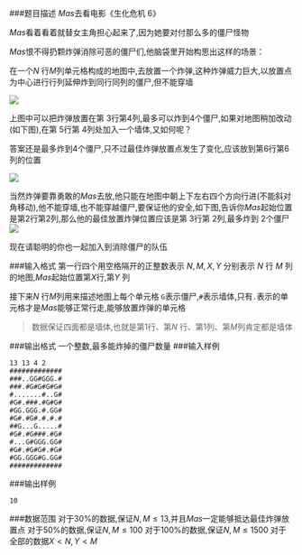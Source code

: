 ###题目描述
$Mas$去看电影《生化危机 6》

$Mas$看着看着就替女主角担心起来了,因为她要对付那么多的僵尸怪物

$Mas$恨不得扔颗炸弹消除可恶的僵尸们,他脑袋里开始构思出这样的场景：

在一个$N$ 行$M$列单元格构成的地图中,去放置一个炸弹,这种炸弹威力巨大,以放置点为中心进行行列延伸炸到同行同列的僵尸,但不能穿墙

![](https://syc-oj-file.oss-cn-shenzhen.aliyuncs.com/img/20210425141659352.jpg)

上图中可以把炸弹放置在第 $3$行第$4$列,最多可以炸到$4$个僵尸,如果对地图稍加改动(如下图),在第 $5$行第 $4$列处加入一个墙体,又如何呢？

答案还是最多炸到$4$个僵尸,只不过最佳炸弹放置点发生了变化,应该放到第$6$行第$6$列的位置

![](https://syc-oj-file.oss-cn-shenzhen.aliyuncs.com/img/20210425141705678.jpg)

当然炸弹要靠勇敢的$Mas$去放,他只能在地图中朝上下左右四个方向行进(不能斜对角移动),他不能穿墙,也不能穿越僵尸,要保证他的安全,如下图,告诉你$Mas$起始位置是第$2$行第$2$列,那么他的最佳放置炸弹位置应该是第 $3$行第 $2$列,最多炸到 $2$个僵尸
![](https://syc-oj-file.oss-cn-shenzhen.aliyuncs.com/img/20210425141711321.jpg)

现在请聪明的你也一起加入到消除僵尸的队伍

###输入格式
第一行四个用空格隔开的正整数表示 $N,M,X,Y$
分别表示 $N$ 行 $M$ 列的地图,$Mas$起始位置第$X$行,第$Y$ 列

接下来$N$ 行$M$列用来描述地图上每个单元格
`G`表示僵尸,`#`表示墙体,只有`.`表示的单元格才是$Mas$能够正常行走,能够放置炸弹的单元格

> 数据保证四面都是墙体,也就是第$1$行、第$N$ 行、第$1$列、第$M$列肯定都是墙体

###输出格式
一个整数,最多能炸掉的僵尸数量
###输入样例
```
13 13 4 2
#############
###..GG#GGG.#
###.#G#G#G#G#
#.......#..G#
#G#.###.#G#G#
#GG.GGG.#.GG#
#G#.#G#.#.#.#
##G...G.....#
#G#.#G###.#G#
#...G#GGG.GG#
#G#.#G#G#.#G#
#GG.GGG#G.GG#
#############
```
###输出样例
```
10
```
###数据范围
对于$30\%$的数据,保证$N,M \leq 13$,并且$Mas$一定能够抵达最佳炸弹放置点
对于$50\%$的数据,保证$N,M \leq 100$
对于$100\%$的数据,保证$N,M \leq 1500$
对于全部的数据$X \lt N,Y \lt M$